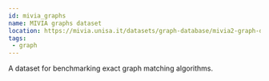 ```yaml
---
id: mivia_graphs
name: MIVIA graphs dataset
location: https://mivia.unisa.it/datasets/graph-database/mivia2-graph-database/
tags:
 - graph
---
```


A dataset for benchmarking exact graph matching algorithms.
